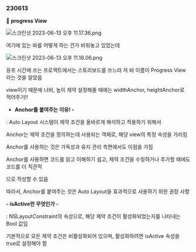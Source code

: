 ### 230613

🪈 **progress View**

![스크린샷 2023-06-13 오후 11.17.36.png](https://s3-us-west-2.amazonaws.com/secure.notion-static.com/1bdd709a-5d52-4a39-b05b-95e1f478f639/%E1%84%89%E1%85%B3%E1%84%8F%E1%85%B3%E1%84%85%E1%85%B5%E1%86%AB%E1%84%89%E1%85%A3%E1%86%BA_2023-06-13_%E1%84%8B%E1%85%A9%E1%84%92%E1%85%AE_11.17.36.png)

여기에 있는 바를 어떻게 하는 건가 비워놓고 있었는데 

![스크린샷 2023-06-13 오후 11.18.06.png](https://s3-us-west-2.amazonaws.com/secure.notion-static.com/5c8c630a-41cb-4fa3-8dbc-91ff7c86b2da/%E1%84%89%E1%85%B3%E1%84%8F%E1%85%B3%E1%84%85%E1%85%B5%E1%86%AB%E1%84%89%E1%85%A3%E1%86%BA_2023-06-13_%E1%84%8B%E1%85%A9%E1%84%92%E1%85%AE_11.18.06.png)

응프 시간에 쓰는 프로젝트에서는 스토리보드를 쓰느라 저 바 이름이 Progress View라는 것을 알았음

view이기 때문에 너비, 높이 제약 설정해줄 때에는 widthAnchor, heightAnchor로 적어주기!!

- **Anchor를 붙여주는 이유! -**

 : Auto Layout 시스템이 제약 조건을 올바르게 해석하고 적용하기 위해서

   Anchor는 제약 조건을 정의하는데 사용되는 객체로, 해댱 view의 특정 속성을 가리킴

   Anchor를 사용하는 것은 가독성과 유지 관리 측면에서도 이점을 가짐 

   Anchor를 사용하면 코드를 읽고 이해하기 쉽고, 제약 조건을 수정하거나 추가할 때에도 코드를 더 직관적 

   으로 작성할 수 있음

   따라서, Anchor를 붙여주는 것은 Auto Layout을 효과적으로 사용하기 위한 권장 사항

**- isActive란 무엇인가 -**

 : NSLayoutConstraint의 속성으로, 해당 제약 조건이 활성화되었는지를 나타내는 Bool 값임 

   기본적으로 모든 제약 조건은 비활성화되어 있으며, 활성화하려면 isActive 속성을 true로 설정해야 함